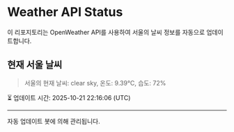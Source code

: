 
# Weather API Status

이 리포지토리는 OpenWeather API를 사용하여 서울의 날씨 정보를 자동으로 업데이트합니다.

## 현재 서울 날씨
> 서울의 현재 날씨: clear sky, 온도: 9.39°C, 습도: 72%

⏳ 업데이트 시간: 2025-10-21 22:16:06 (UTC)

---
자동 업데이트 봇에 의해 관리됩니다.
